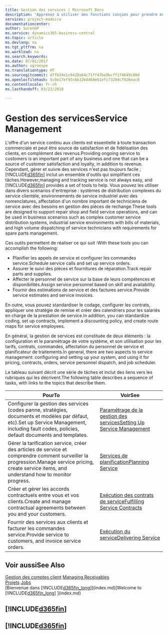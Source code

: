 ```yaml
---
title: Gestion des services | Microsoft Docs
description: "Apprenez à utiliser des fonctions conçues pour prendre en charge les opérations de l'atelier de réparation et du service clientèle."
services: project-madeira
documentationcenter: 
author: SorenGP
ms.service: dynamics365-business-central
ms.topic: article
ms.devlang: na
ms.tgt_pltfrm: na
ms.workload: na
ms.search.keywords: 
ms.date: 07/01/2017
ms.author: sgroespe
ms.translationtype: HT
ms.sourcegitcommit: d7fb34e1c9428a64c71ff47be8bcff174649c00d
ms.openlocfilehash: 5c0e17ef93c6b3264469e61efc7329dcf926eac8
ms.contentlocale: fr-ch
ms.lasthandoff: 03/22/2018

---
```

# <a name="service-management"></a><span data-ttu-id="606b5-103">Gestion des services</span><span class="sxs-lookup"><span data-stu-id="606b5-103">Service Management</span></span>
<span data-ttu-id="606b5-104">L'offre d'un service continu aux clients est essentielle à toute transaction commerciale et peut être source de satisfaction et de fidélisation des clients, en complément des revenus.</span><span class="sxs-lookup"><span data-stu-id="606b5-104">Providing ongoing service to customers is an important part of any business and one that can be a source of customer satisfaction and loyalty, in addition to revenue.</span></span> <span data-ttu-id="606b5-105">Cependant, gérer et suivre des services n'est pas toujours facile ; [!INCLUDE[d365fin](includes/d365fin_md.md)] inclut un ensemble d'outils qui simplifient ces tâches.</span><span class="sxs-lookup"><span data-stu-id="606b5-105">However,managing and tracking service is not always easy, and [!INCLUDE[d365fin](includes/d365fin_md.md)] provides a set of tools to help.</span></span> <span data-ttu-id="606b5-106">Vous pouvez les utiliser dans divers scénarios d'entreprise : systèmes de distribution complexes du service clientèle, environnements de service industriel avec des nomenclatures, affectation d'un nombre important de techniciens de service avec des besoins en gestion des pièces de rechange.</span><span class="sxs-lookup"><span data-stu-id="606b5-106">These tools are designed to support repair shop and field service operations, and can be used in business scenarios such as complex customer service distribution systems, industrial service environments with bills of materials, and high volume dispatching of service technicians with requirements for spare parts management.</span></span>  

 <span data-ttu-id="606b5-107">Ces outils permettent de réaliser ce qui suit :</span><span class="sxs-lookup"><span data-stu-id="606b5-107">With these tools you can accomplish the following:</span></span>  

* <span data-ttu-id="606b5-108">Planifier les appels de service et configurer les commandes service.</span><span class="sxs-lookup"><span data-stu-id="606b5-108">Schedule service calls and set up service orders.</span></span>  
* <span data-ttu-id="606b5-109">Assurer le suivi des pièces et fournitures de réparation.</span><span class="sxs-lookup"><span data-stu-id="606b5-109">Track repair parts and supplies.</span></span>  
* <span data-ttu-id="606b5-110">Affecter le personnel de service sur la base de leurs compétences et disponibilités.</span><span class="sxs-lookup"><span data-stu-id="606b5-110">Assign service personnel based on skill and availability.</span></span>  
* <span data-ttu-id="606b5-111">Fournir des estimations de service et des factures service.</span><span class="sxs-lookup"><span data-stu-id="606b5-111">Provide service estimates and service invoices.</span></span>  

<span data-ttu-id="606b5-112">En outre, vous pouvez standardiser le codage, configurer les contrats, appliquer une stratégie de remise et créer des calendriers pour les salariés en charge de la prestation de service.</span><span class="sxs-lookup"><span data-stu-id="606b5-112">In addition, you can standardize coding, set up contracts, implement a discounting policy, and create route maps for service employees.</span></span>  

<span data-ttu-id="606b5-113">En général, la gestion de services est constituée de deux éléments : la configuration et le paramétrage de votre système, et son utilisation pour les tarifs, contrats, commandes, affectation du personnel de service et planificateur de traitements.</span><span class="sxs-lookup"><span data-stu-id="606b5-113">In general, there are two aspects to service management: configuring and setting up your system, and using it for pricing, contracts, orders, service personnel dispatch, and job scheduler.</span></span>  

<span data-ttu-id="606b5-114">Le tableau suivant décrit une série de tâches et inclut des liens vers les rubriques qui les décrivent.</span><span class="sxs-lookup"><span data-stu-id="606b5-114">The following table describes a sequence of tasks, with links to the topics that describe them.</span></span>   

|<span data-ttu-id="606b5-115">**Pour**</span><span class="sxs-lookup"><span data-stu-id="606b5-115">**To**</span></span>|<span data-ttu-id="606b5-116">**Voir**</span><span class="sxs-lookup"><span data-stu-id="606b5-116">**See**</span></span>|  
|------------|-------------|  
|<span data-ttu-id="606b5-117">Configurer la gestion des services (codes panne, stratégies, documents et modèles par défaut, etc).</span><span class="sxs-lookup"><span data-stu-id="606b5-117">Set up Service Management, including fault codes, policies, default documents and templates.</span></span>|[<span data-ttu-id="606b5-118">Paramétrage de la gestion des services</span><span class="sxs-lookup"><span data-stu-id="606b5-118">Setting Up Service Management</span></span>](service-setup-service.md)|  
|<span data-ttu-id="606b5-119">Gérer la tarification service, créer des articles de service et comprendre comment surveiller la progression.</span><span class="sxs-lookup"><span data-stu-id="606b5-119">Manage service pricing, create service items, and understand how to monitor progress.</span></span>|[<span data-ttu-id="606b5-120">Services de planification</span><span class="sxs-lookup"><span data-stu-id="606b5-120">Planning Service</span></span>](service-plan-service.md)|  
|<span data-ttu-id="606b5-121">Créer et gérer les accords contractuels entre vous et vos clients.</span><span class="sxs-lookup"><span data-stu-id="606b5-121">Create and manage contractual agreements between you and your customers.</span></span>|[<span data-ttu-id="606b5-122">Exécution des contrats de service</span><span class="sxs-lookup"><span data-stu-id="606b5-122">Fulfilling Service Contracts</span></span>](service-fulfill-service-contracts.md)|  
|<span data-ttu-id="606b5-123">Fournir des services aux clients et facturer les commandes service.</span><span class="sxs-lookup"><span data-stu-id="606b5-123">Provide service to customers, and invoice service orders.</span></span>|[<span data-ttu-id="606b5-124">Exécution du service</span><span class="sxs-lookup"><span data-stu-id="606b5-124">Delivering Service</span></span>](service-deliver-service.md)|  

## <a name="see-also"></a><span data-ttu-id="606b5-125">Voir aussi</span><span class="sxs-lookup"><span data-stu-id="606b5-125">See Also</span></span>  
<span data-ttu-id="606b5-126">[Gestion des comptes client](receivables-manage-receivables.md) </span><span class="sxs-lookup"><span data-stu-id="606b5-126">[Managing Receivables](receivables-manage-receivables.md) </span></span>  
<span data-ttu-id="606b5-127">[Projets](projects-how-create-jobs.md) </span><span class="sxs-lookup"><span data-stu-id="606b5-127">[Jobs](projects-how-create-jobs.md) </span></span>  
<span data-ttu-id="606b5-128">[Bienvenue dans [!INCLUDE[d365fin_long](includes/d365fin_long_md.md)]](index.md)</span><span class="sxs-lookup"><span data-stu-id="606b5-128">[Welcome to [!INCLUDE[d365fin_long](includes/d365fin_long_md.md)] ](index.md)</span></span>

## [!INCLUDE[d365fin](includes/free_trial_md.md)]  
## [!INCLUDE[d365fin](includes/training_link_md.md)]

